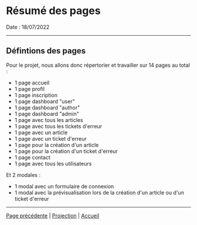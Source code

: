 # Résumé des pages

Date : 18/07/2022

___

## Défintions des pages

Pour le projet, nous allons donc répertorier et travailler sur 14 pages au total :

- 1 page accueil
- 1 page profil
- 1 page inscription
- 1 page dashboard "user"
- 1 page dashboard "author"
- 1 page dashboard "admin"
- 1 page avec tous les articles
- 1 page avec tous les tickets d'erreur
- 1 page avec un article
- 1 page avec un ticket d'erreur
- 1 page pour la création d'un article
- 1 page pour la création d'un ticket d'erreur
- 1 page contact
- 1 page avec tous les utilisateurs

Et 2 modales :

- 1 modal avec un formulaire de connexion
- 1 modal avec la prévisualisation lors de la création d'un article ou d'un ticket d'erreur

___

[Page précédente](./09_Preparation_composant.md) | [Projection](./11_Projection.md) | [Accueil](../../README.md)